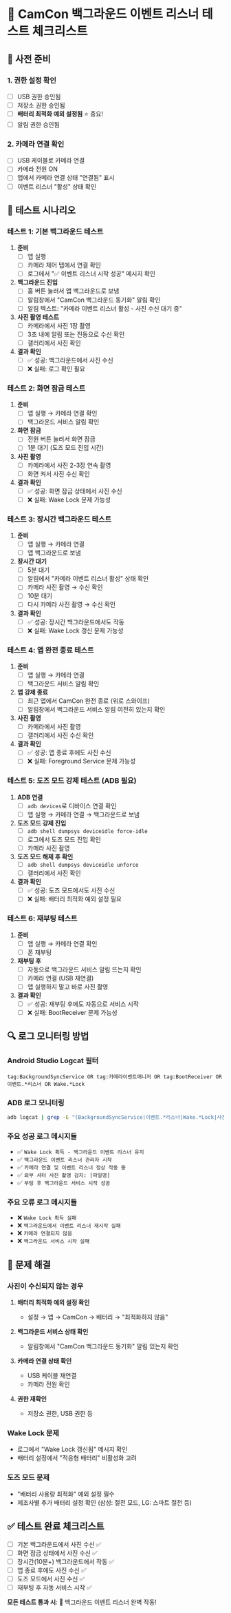 # 📱 CamCon 백그라운드 이벤트 리스너 테스트 체크리스트

## 🔧 사전 준비

### 1. 권한 설정 확인

- [ ] USB 권한 승인됨
- [ ] 저장소 권한 승인됨
- [ ] **배터리 최적화 예외 설정됨** ⭐ 중요!
- [ ] 알림 권한 승인됨

### 2. 카메라 연결 확인

- [ ] USB 케이블로 카메라 연결
- [ ] 카메라 전원 ON
- [ ] 앱에서 카메라 연결 상태 "연결됨" 표시
- [ ] 이벤트 리스너 "활성" 상태 확인

## 🧪 테스트 시나리오

### 테스트 1: 기본 백그라운드 테스트

1. **준비**
    - [ ] 앱 실행
    - [ ] 카메라 제어 탭에서 연결 확인
    - [ ] 로그에서 "✅ 이벤트 리스너 시작 성공" 메시지 확인

2. **백그라운드 진입**
    - [ ] 홈 버튼 눌러서 앱 백그라운드로 보냄
    - [ ] 알림창에서 "CamCon 백그라운드 동기화" 알림 확인
    - [ ] 알림 텍스트: "카메라 이벤트 리스너 활성 - 사진 수신 대기 중"

3. **사진 촬영 테스트**
    - [ ] 카메라에서 사진 1장 촬영
    - [ ] 3초 내에 알림 또는 진동으로 수신 확인
    - [ ] 갤러리에서 사진 확인

4. **결과 확인**
    - [ ] ✅ 성공: 백그라운드에서 사진 수신
    - [ ] ❌ 실패: 로그 확인 필요

### 테스트 2: 화면 잠금 테스트

1. **준비**
    - [ ] 앱 실행 → 카메라 연결 확인
    - [ ] 백그라운드 서비스 알림 확인

2. **화면 잠금**
    - [ ] 전원 버튼 눌러서 화면 잠금
    - [ ] 1분 대기 (도즈 모드 진입 시간)

3. **사진 촬영**
    - [ ] 카메라에서 사진 2-3장 연속 촬영
    - [ ] 화면 켜서 사진 수신 확인

4. **결과 확인**
    - [ ] ✅ 성공: 화면 잠금 상태에서 사진 수신
    - [ ] ❌ 실패: Wake Lock 문제 가능성

### 테스트 3: 장시간 백그라운드 테스트

1. **준비**
    - [ ] 앱 실행 → 카메라 연결
    - [ ] 앱 백그라운드로 보냄

2. **장시간 대기**
    - [ ] 5분 대기
    - [ ] 알림에서 "카메라 이벤트 리스너 활성" 상태 확인
    - [ ] 카메라 사진 촬영 → 수신 확인
    - [ ] 10분 대기
    - [ ] 다시 카메라 사진 촬영 → 수신 확인

3. **결과 확인**
    - [ ] ✅ 성공: 장시간 백그라운드에서도 작동
    - [ ] ❌ 실패: Wake Lock 갱신 문제 가능성

### 테스트 4: 앱 완전 종료 테스트

1. **준비**
    - [ ] 앱 실행 → 카메라 연결
    - [ ] 백그라운드 서비스 알림 확인

2. **앱 강제 종료**
    - [ ] 최근 앱에서 CamCon 완전 종료 (위로 스와이프)
    - [ ] 알림창에서 백그라운드 서비스 알림 여전히 있는지 확인

3. **사진 촬영**
    - [ ] 카메라에서 사진 촬영
    - [ ] 갤러리에서 사진 수신 확인

4. **결과 확인**
    - [ ] ✅ 성공: 앱 종료 후에도 사진 수신
    - [ ] ❌ 실패: Foreground Service 문제 가능성

### 테스트 5: 도즈 모드 강제 테스트 (ADB 필요)

1. **ADB 연결**
    - [ ] `adb devices`로 디바이스 연결 확인
    - [ ] 앱 실행 → 카메라 연결 → 백그라운드로 보냄

2. **도즈 모드 강제 진입**
    - [ ] `adb shell dumpsys deviceidle force-idle`
    - [ ] 로그에서 도즈 모드 진입 확인
    - [ ] 카메라 사진 촬영

3. **도즈 모드 해제 후 확인**
    - [ ] `adb shell dumpsys deviceidle unforce`
    - [ ] 갤러리에서 사진 확인

4. **결과 확인**
    - [ ] ✅ 성공: 도즈 모드에서도 사진 수신
    - [ ] ❌ 실패: 배터리 최적화 예외 설정 필요

### 테스트 6: 재부팅 테스트

1. **준비**
    - [ ] 앱 실행 → 카메라 연결 확인
    - [ ] 폰 재부팅

2. **재부팅 후**
    - [ ] 자동으로 백그라운드 서비스 알림 뜨는지 확인
    - [ ] 카메라 연결 (USB 재연결)
    - [ ] 앱 실행하지 말고 바로 사진 촬영

3. **결과 확인**
    - [ ] ✅ 성공: 재부팅 후에도 자동으로 서비스 시작
    - [ ] ❌ 실패: BootReceiver 문제 가능성

## 🔍 로그 모니터링 방법

### Android Studio Logcat 필터

```
tag:BackgroundSyncService OR tag:카메라이벤트매니저 OR tag:BootReceiver OR 이벤트.*리스너 OR Wake.*Lock
```

### ADB 로그 모니터링

```bash
adb logcat | grep -E "(BackgroundSyncService|이벤트.*리스너|Wake.*Lock|사진.*촬영.*감지)"
```

### 주요 성공 로그 메시지들

- ✅ `Wake Lock 획득 - 백그라운드 이벤트 리스너 유지`
- ✅ `백그라운드 이벤트 리스너 관리자 시작`
- ✅ `카메라 연결 및 이벤트 리스너 정상 작동 중`
- ✅ `외부 셔터 사진 촬영 감지: [파일명]`
- ✅ `부팅 후 백그라운드 서비스 시작 성공`

### 주요 오류 로그 메시지들

- ❌ `Wake Lock 획득 실패`
- ❌ `백그라운드에서 이벤트 리스너 재시작 실패`
- ❌ `카메라 연결되지 않음`
- ❌ `백그라운드 서비스 시작 실패`

## 🚨 문제 해결

### 사진이 수신되지 않는 경우

1. **배터리 최적화 예외 설정 확인**
    - 설정 → 앱 → CamCon → 배터리 → "최적화하지 않음"

2. **백그라운드 서비스 상태 확인**
    - 알림창에서 "CamCon 백그라운드 동기화" 알림 있는지 확인

3. **카메라 연결 상태 확인**
    - USB 케이블 재연결
    - 카메라 전원 확인

4. **권한 재확인**
    - 저장소 권한, USB 권한 등

### Wake Lock 문제

- 로그에서 "Wake Lock 갱신됨" 메시지 확인
- 배터리 설정에서 "적응형 배터리" 비활성화 고려

### 도즈 모드 문제

- "배터리 사용량 최적화" 예외 설정 필수
- 제조사별 추가 배터리 설정 확인 (삼성: 절전 모드, LG: 스마트 절전 등)

## ✅ 테스트 완료 체크리스트

- [ ] 기본 백그라운드에서 사진 수신 ✅
- [ ] 화면 잠금 상태에서 사진 수신 ✅
- [ ] 장시간(10분+) 백그라운드에서 작동 ✅
- [ ] 앱 종료 후에도 사진 수신 ✅
- [ ] 도즈 모드에서 사진 수신 ✅
- [ ] 재부팅 후 자동 서비스 시작 ✅

**모든 테스트 통과 시**: 🎉 백그라운드 이벤트 리스너 완벽 작동!